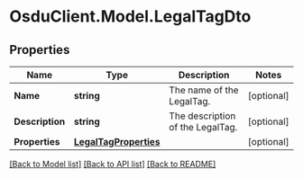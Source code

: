 # OsduClient.Model.LegalTagDto
## Properties

Name | Type | Description | Notes
------------ | ------------- | ------------- | -------------
**Name** | **string** | The name of the LegalTag. | [optional] 
**Description** | **string** | The description of the LegalTag. | [optional] 
**Properties** | [**LegalTagProperties**](LegalTagProperties.md) |  | [optional] 

[[Back to Model list]](../README.md#documentation-for-models) [[Back to API list]](../README.md#documentation-for-api-endpoints) [[Back to README]](../README.md)

